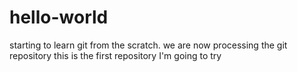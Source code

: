 # hello-world
starting to learn git from the scratch.
we are now processing the git repository
this is the first repository I'm going to try
